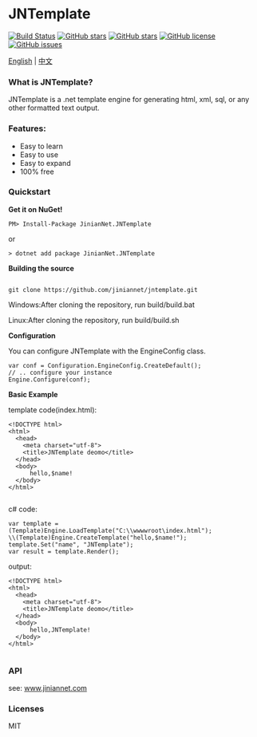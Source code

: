 ﻿
# JNTemplate
[![Build Status](https://travis-ci.org/jiniannet/jntemplate.svg?branch=master)](https://travis-ci.org/jiniannet/jntemplate)
[![GitHub stars](https://img.shields.io/nuget/v/JinianNet.JNTemplate.svg)](https://www.nuget.org/packages/JinianNet.JNTemplate/)
[![GitHub stars](https://img.shields.io/github/stars/jiniannet/jntemplate.svg)](https://github.com/jiniannet/jntemplate/stargazers)
[![GitHub license](https://img.shields.io/badge/license-Apache%202-blue.svg)](https://raw.githubusercontent.com/jiniannet/jntemplate/master/License.txt)
[![GitHub issues](https://img.shields.io/github/issues/jiniannet/jntemplate.svg)](https://github.com/jiniannet/jntemplate/issues)

[English](https://github.com/jiniannet/jntemplate/blob/master/README.md) | [中文](https://github.com/jiniannet/jntemplate/blob/master/README-zh-CN.md)

### What is JNTemplate?

JNTemplate is a .net template engine for generating html, xml, sql, or any other formatted text output.

### Features:
- Easy to learn
- Easy to use
- Easy to expand
- 100% free

### Quickstart

**Get it on NuGet!**
```
PM> Install-Package JinianNet.JNTemplate

```
or
```
> dotnet add package JinianNet.JNTemplate
```




**Building the source**
```

git clone https://github.com/jiniannet/jntemplate.git
```

Windows:After cloning the repository, run build/build.bat

Linux:After cloning the repository, run build/build.sh

  
  
**Configuration**

You can configure JNTemplate with the EngineConfig class.
```
var conf = Configuration.EngineConfig.CreateDefault();
// .. configure your instance
Engine.Configure(conf);
```

**Basic Example**

template code(index.html):
```
<!DOCTYPE html>
<html>
  <head>
    <meta charset="utf-8">
    <title>JNTemplate deomo</title>
  </head>
  <body>
      hello,$name!
  </body>
</html>


```

c# code:

```
var template = (Template)Engine.LoadTemplate("C:\\wwwwroot\index.html");
\\(Template)Engine.CreateTemplate("hello,$name!");
template.Set("name", "JNTemplate");
var result = template.Render(); 
```

output:
```
<!DOCTYPE html>
<html>
  <head>
    <meta charset="utf-8">
    <title>JNTemplate deomo</title>
  </head>
  <body>
      hello,JNTemplate!
  </body>
</html>


```

### API
see: www.jiniannet.com


### Licenses
MIT

